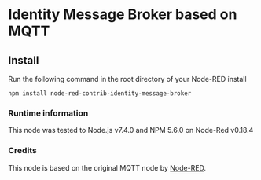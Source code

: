 Identity Message Broker based on MQTT
====================



Install
-------

Run the following command in the root directory of your Node-RED install

    npm install node-red-contrib-identity-message-broker


### Runtime information
This node was tested to Node.js v7.4.0 and NPM 5.6.0 on Node-Red v0.18.4

### Credits

This node is based on the original MQTT node by <a href="https://github.com/node-red/node-red">Node-RED</a>.

